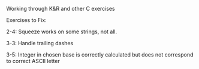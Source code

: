 Working through K&R and other C exercises

Exercises to Fix:

2-4: Squeeze works on some strings, not all.

3-3: Handle trailing dashes

3-5: Integer in chosen base is correctly calculated but does not correspond to correct ASCII letter
